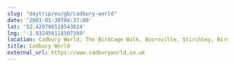 ```yaml
---
slug: "daytrip/eu/gb/cadbury-world"
date: '2001-01-30T04:37:00'
lat: '52.429796518543824'
lng: '-1.932456118507389'
location: Cadbury World, The Birdcage Walk, Bournville, Stirchley, Birmingham, West Midlands, B30 1JR, United Kingdom
title: Cadbury World
external_url: https://www.cadburyworld.co.uk
---
```



